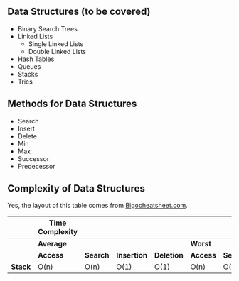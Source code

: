 ## Data Structures (to be covered)
* Binary Search Trees
* Linked Lists
  * Single Linked Lists
  * Double Linked Lists
* Hash Tables
* Queues
* Stacks
* Tries

## Methods for Data Structures
* Search
* Insert
* Delete
* Min
* Max
* Successor
* Predecessor

## Complexity of Data Structures

Yes, the layout of this table comes from [Bigocheatsheet.com](http://www.bigocheatsheet.com).

|           | Time Complexity  |            |               |              |                  |            |               |              | Space Complexity |
| --------- | ---------------- | ---------- | ------------- | ------------ | ---------------- | ---------- | ------------- | ------------ | ---------------- |
|           | **Average**      |            |               |              | **Worst**        |            |               |              | **Worst**        |
|           | **Access**       | **Search** | **Insertion** | **Deletion** | **Access**       | **Search** | **Insertion** | **Deletion** |                  |
| **Stack** | O(n)             | O(n)       | O(1)          | O(1)         | O(n)             | O(n)       | O(1)          | O(1)         | O(n)             |
